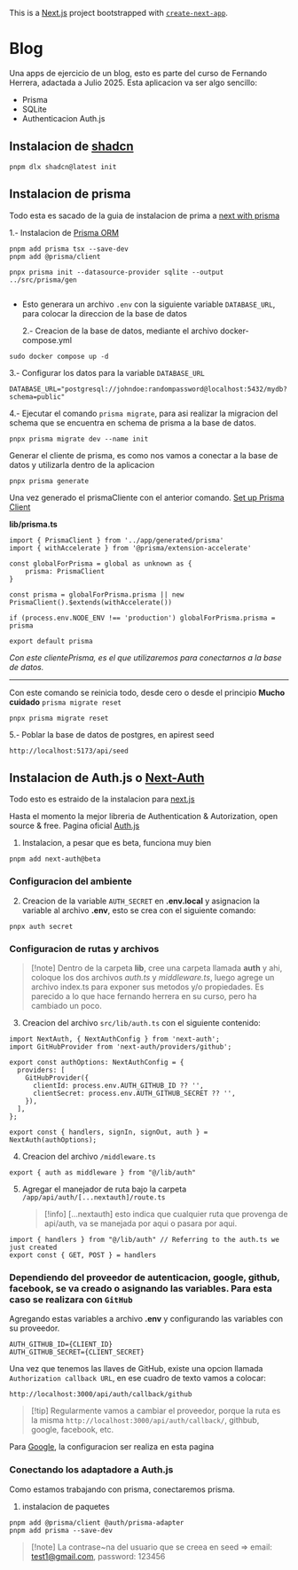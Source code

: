 This is a [Next.js](https://nextjs.org) project bootstrapped with [`create-next-app`](https://nextjs.org/docs/app/api-reference/cli/create-next-app).

# Blog

Una apps de ejercicio de un blog, esto es parte del curso de Fernando Herrera, adactada a Julio 2025. Esta aplicacion va ser algo sencillo:

- Prisma
- SQLite
- Authenticacion Auth.js

## Instalacion de [shadcn](https://ui.shadcn.com/docs/installation/next)

```
pnpm dlx shadcn@latest init
```

## Instalacion de prisma

Todo esta es sacado de la guia de instalacion de prima a [next with prisma](https://www.prisma.io/docs/guides/nextjs)

1.- Instalacion de [Prisma ORM](https://www.prisma.io/docs/guides/nextjs)

```
pnpm add prisma tsx --save-dev
pnpm add @prisma/client
```

```
pnpx prisma init --datasource-provider sqlite --output ../src/prisma/gen


```

- Esto generara un archivo `.env` con la siguiente variable `DATABASE_URL`, para colocar la direccion de la base de datos

  2.- Creacion de la base de datos, mediante el archivo docker-compose.yml

```
sudo docker compose up -d
```

3.- Configurar los datos para la variable `DATABASE_URL`

```
DATABASE_URL="postgresql://johndoe:randompassword@localhost:5432/mydb?schema=public"
```

4.- Ejecutar el comando `prisma migrate`, para asi realizar la migracion del schema que se encuentra en schema de prisma a la base de datos.

```
pnpx prisma migrate dev --name init
```

Generar el cliente de prisma, es como nos vamos a conectar a la base de datos y utilizarla dentro de la aplicacion

```
pnpx prisma generate
```

Una vez generado el prismaCliente con el anterior comando. [Set up Prisma Client](https://www.prisma.io/docs/guides/nextjs#25-set-up-prisma-client)

**lib/prisma.ts**

```
import { PrismaClient } from '../app/generated/prisma'
import { withAccelerate } from '@prisma/extension-accelerate'

const globalForPrisma = global as unknown as {
    prisma: PrismaClient
}

const prisma = globalForPrisma.prisma || new PrismaClient().$extends(withAccelerate())

if (process.env.NODE_ENV !== 'production') globalForPrisma.prisma = prisma

export default prisma
```

_Con este clientePrisma, es el que utilizaremos para conectarnos a la base de datos._

---

Con este comando se reinicia todo, desde cero o desde el principio **Mucho cuidado** `prisma migrate reset`

```
pnpx prisma migrate reset

```

5.- Poblar la base de datos de postgres, en apirest seed

```
http://localhost:5173/api/seed
```

## Instalacion de Auth.js o [Next-Auth ](https://www.npmjs.com/package/next-auth)

Todo esto es estraido de la instalacion para [next.js](https://authjs.dev/getting-started/installation?framework=pnpm)

Hasta el momento la mejor libreria de Authentication & Autorization, open source & free. Pagina oficial [Auth.js](https://authjs.dev)

1. Instalacion, a pesar que es beta, funciona muy bien

```
pnpm add next-auth@beta
```

### Configuracion del ambiente

2. Creacion de la variable `AUTH_SECRET` en **.env.local** y asignacion la variable al archivo **.env**, esto se crea con el siguiente comando:

```
pnpx auth secret
```

### Configuracion de rutas y archivos

> [!note] Dentro de la carpeta **lib**, cree una carpeta llamada **auth** y ahi, coloque los dos archivos _auth.ts_ y _middleware.ts_, luego agrege un archivo index.ts para exponer sus metodos y/o propiedades. Es parecido a lo que hace fernando herrera en su curso, pero ha cambiado un poco.

3. Creacion del archivo `src/lib/auth.ts` con el siguiente contenido:

```
import NextAuth, { NextAuthConfig } from 'next-auth';
import GitHubProvider from 'next-auth/providers/github';

export const authOptions: NextAuthConfig = {
  providers: [
    GitHubProvider({
      clientId: process.env.AUTH_GITHUB_ID ?? '',
      clientSecret: process.env.AUTH_GITHUB_SECRET ?? '',
    }),
  ],
};

export const { handlers, signIn, signOut, auth } = NextAuth(authOptions);
```

4. Creacion del archivo `/middleware.ts`

```
export { auth as middleware } from "@/lib/auth"
```

5. Agregar el manejador de ruta bajo la carpeta `/app/api/auth/[...nextauth]/route.ts`
   > [!info] \[...nextauth\] esto indica que cualquier ruta que provenga de api/auth, va se manejada por aqui o pasara por aqui.

```
import { handlers } from "@/lib/auth" // Referring to the auth.ts we just created
export const { GET, POST } = handlers
```

### Dependiendo del proveedor de autenticacion, google, github, facebook, se va creado o asignando las variables. Para esta caso se realizara con `GitHub`

Agregando estas variables a archivo **.env** y configurando las variables con su proveedor.

```
AUTH_GITHUB_ID={CLIENT_ID}
AUTH_GITHUB_SECRET={CLIENT_SECRET}
```

Una vez que tenemos las llaves de GitHub, existe una opcion llamada `Authorization callback URL`, en ese cuadro de texto vamos a colocar:

```
http://localhost:3000/api/auth/callback/github
```

> [!tip] Regularmente vamos a cambiar el proveedor, porque la ruta es la misma `http://localhost:3000/api/auth/callback/`, githbub, google, facebook, etc.

Para [Google](https://console.cloud.google.com/apis/credentials), la configuracion ser realiza en esta pagina

### Conectando los adaptadore a Auth.js

Como estamos trabajando con prisma, conectaremos prisma.

1. instalacion de paquetes

```
pnpm add @prisma/client @auth/prisma-adapter
pnpm add prisma --save-dev
```

> [!note] La contrase~na del usuario que se creea en seed =\> email: test1@gmail.com, password: 123456
